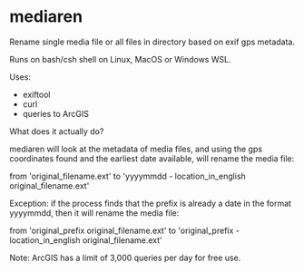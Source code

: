 # mediaren

Rename single media file or all files in directory based on exif gps metadata.

Runs on bash/csh shell on Linux, MacOS or Windows WSL.

Uses:

- exiftool
- curl
- queries to ArcGIS

What does it actually do?

mediaren will look at the metadata of media files, and using the gps coordinates found and the earliest date available, will rename the media file:

from 'original_filename.ext'
to 'yyyymmdd - location_in_english original_filename.ext'

Exception: if the process finds that the prefix is already a date in the format yyyymmdd, then it will rename the media file:

from 'original_prefix original_filename.ext'
to 'original_prefix - location_in_english original_filename.ext'


Note: ArcGIS has a limit of 3,000 queries per day for free use.

